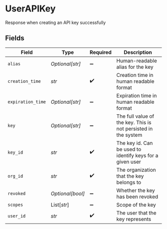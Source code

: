 # UserAPIKey

Response when creating an API key successfully


## Fields

| Field                                                          | Type                                                           | Required                                                       | Description                                                    |
| -------------------------------------------------------------- | -------------------------------------------------------------- | -------------------------------------------------------------- | -------------------------------------------------------------- |
| `alias`                                                        | *Optional[str]*                                                | :heavy_minus_sign:                                             | Human-readable alias for the key                               |
| `creation_time`                                                | *str*                                                          | :heavy_check_mark:                                             | Creation time in human readable format                         |
| `expiration_time`                                              | *Optional[str]*                                                | :heavy_minus_sign:                                             | Expiration time in human readable format                       |
| `key`                                                          | *Optional[str]*                                                | :heavy_minus_sign:                                             | The full value of the key. This is not persisted in the system |
| `key_id`                                                       | *str*                                                          | :heavy_check_mark:                                             | The key id. Can be used to identify keys for a given user      |
| `org_id`                                                       | *str*                                                          | :heavy_check_mark:                                             | The organization that the key belongs to                       |
| `revoked`                                                      | *Optional[bool]*                                               | :heavy_minus_sign:                                             | Whether the key has been revoked                               |
| `scopes`                                                       | List[*str*]                                                    | :heavy_minus_sign:                                             | Scope of the key                                               |
| `user_id`                                                      | *str*                                                          | :heavy_check_mark:                                             | The user that the key represents                               |